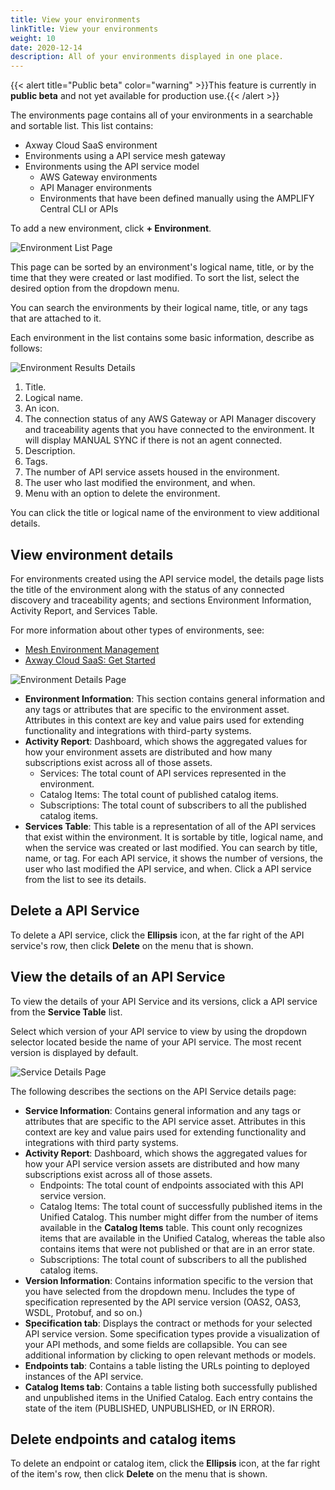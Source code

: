 ```yaml
---
title: View your environments
linkTitle: View your environments
weight: 10
date: 2020-12-14
description: All of your environments displayed in one place.
---
```


{{< alert title="Public beta" color="warning" >}}This feature is currently in **public beta** and not yet available for production use.{{< /alert >}}

The environments page contains all of your environments in a searchable and sortable list. This list contains:

* Axway Cloud SaaS environment
* Environments using a API service mesh gateway
* Environments using the API service model
    * AWS Gateway environments
    * API Manager environments
    * Environments that have been defined manually using the AMPLIFY Central CLI or APIs

To add a new environment, click **+ Environment**.

![Environment List Page](/Images/central/EnvironmentListPage.png)

This page can be sorted by an environment's logical name, title, or by the time that they were created or last modified. To sort the list, select the desired option from the dropdown menu.

You can search the environments by their logical name, title, or any tags that are attached to it.

Each environment in the list contains some basic information, describe as follows:

![Environment Results Details](/Images/central/EnvironmentListResult.png)

1. Title.
2. Logical name.
3. An icon.
4. The connection status of any AWS Gateway or API Manager discovery and traceability agents that you have connected to the environment. It will display MANUAL SYNC if there is not an agent connected.
5. Description.
6. Tags.
7. The number of API service assets housed in the environment.
8. The user who last modified the environment, and when.
9. Menu with an option to delete the environment.

You can click the title or logical name of the environment to view additional details.

## View environment details

For environments created using the API service model, the details page lists the title of the environment along with the status of any connected discovery and traceability agents; and sections Environment Information, Activity Report, and Services Table.

For more information about other types of environments, see:

* [Mesh Environment Management](/docs/central/mesh_management/)
* [Axway Cloud SaaS: Get Started](/docs/central/quickstart/)

![Environment Details Page](/Images/central/EnvironmentDetailsPage.png)

* **Environment Information**: This section contains general information and any tags or attributes that are specific to the environment asset. Attributes in this context are key and value pairs used for extending functionality and integrations with third-party systems.
* **Activity Report**: Dashboard, which shows the aggregated values for how your environment assets are distributed and how many subscriptions exist across all of those assets.
    * Services: The total count of API services represented in the environment.
    * Catalog Items: The total count of published catalog items.
    * Subscriptions: The total count of subscribers to all the published catalog items.
* **Services Table**: This table is a representation of all of the API services that exist within the environment. It is sortable by title, logical name, and when the service was created or last modified. You can search by title, name, or tag. For each API service, it shows the number of versions, the user who last modified the API service, and when. Click a API service from the list to see its details.

## Delete a API Service

To delete a API service, click the **Ellipsis** icon, at the far right of the API service's row, then click **Delete** on the menu that is shown.

## View the details of an API Service

To view the details of your API Service and its versions, click a API service from the **Service Table** list.

Select which version of your API service to view by using the dropdown selector located beside the name of your API service. The most recent version is displayed by default.

![Service Details Page](/Images/central/ServiceDetailsPage.png)

The following describes the sections on the API Service details page:

* **Service Information**: Contains general information and any tags or attributes that are specific to the API service asset. Attributes in this context are key and value pairs used for extending functionality and integrations with third party systems.
* **Activity Report**: Dashboard, which shows the aggregated values for how your API service version assets are distributed and how many subscriptions exist across all of those assets.
    * Endpoints: The total count of endpoints associated with this API service version.
    * Catalog Items: The total count of successfully published items in the Unified Catalog. This number might differ from the number of items available in the **Catalog Items** table. This count only recognizes items that are available in the Unified Catalog, whereas the table also contains items that were not published or that are in an error state.
    * Subscriptions: The total count of subscribers to all the published catalog items.
* **Version Information**: Contains information specific to the version that you have selected from the dropdown menu. Includes the type of specification represented by the API service version (OAS2, OAS3, WSDL, Protobuf, and so on.)
* **Specification tab**: Displays the contract or methods for your selected API service version. Some specification types provide a visualization of your API methods, and some fields are collapsible. You can see additional information by clicking to open relevant methods or models.
* **Endpoints tab**: Contains a table listing the URLs pointing to deployed instances of the API service.
* **Catalog Items tab**: Contains a table listing both successfully published and unpublished items in the Unified Catalog. Each entry contains the state of the item (PUBLISHED, UNPUBLISHED, or IN ERROR).

## Delete endpoints and catalog items

To delete an endpoint or catalog item, click the **Ellipsis** icon, at the far right of the item's row, then click **Delete** on the menu that is shown.
